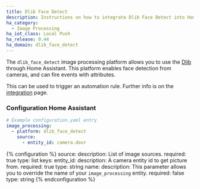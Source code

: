 ```yaml
---
title: Dlib Face Detect
description: Instructions on how to integrate Dlib Face Detect into Home Assistant.
ha_category:
  - Image Processing
ha_iot_class: Local Push
ha_release: 0.44
ha_domain: dlib_face_detect
---
```


The `dlib_face_detect` image processing platform allows you to use the [Dlib](http://www.dlib.net/) through Home Assistant. This platform enables face detection from cameras, and can fire events with attributes.

This can be used to trigger an automation rule. Further info is on the [integration](/integrations/image_processing/) page.

### Configuration Home Assistant

```yaml
# Example configuration.yaml entry
image_processing:
  - platform: dlib_face_detect
    source:
      - entity_id: camera.door
```

{% configuration %}
source:
  description: List of image sources.
  required: true
  type: list
  keys:
    entity_id:
      description: A camera entity id to get picture from.
      required: true
      type: string
    name:
      description: This parameter allows you to override the name of your `image_processing` entity.
      required: false
      type: string
{% endconfiguration %}
